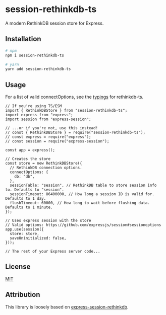 # session-rethinkdb-ts

A modern RethinkDB session store for Express.

## Installation

```sh
# npm
npm i session-rethinkdb-ts

# yarn
yarn add session-rethinkdb-ts
```

## Usage

For a list of valid connectOptions, see the [typings][options] for rethinkdb-ts.

```TS
// If you're using TS/ESM
import { RethinkDBStore } from "session-rethinkdb-ts";
import express from "express";
import session from "express-session";

// ...or if you're not, use this instead!
// const { RethinkDBStore } = require("session-rethinkdb-ts");
// const express = require("express");
// const session = require("express-session");

const app = express();

// Creates the store
const store = new RethinkDBStore({
  // RethinkDB connection options.
  connectOptions: {
    db: "db",
  },
  sessionTable: "session", // RethinkDB table to store session info to. Defaults to "session".
  sessionTimeout: 86400000, // How long a session ID is valid for. Defaults to 1 day.
  flushTimeout: 60000, // How long to wait before flushing data. Defaults to 1 minute.
});

// Uses express session with the store
// Valid options: https://github.com/expressjs/session#sessionoptions
app.use(session({
  store: store,
  saveUninitialized: false,
}));

// The rest of your Express server code...
```

## License

[MIT][mit]

## Attribution

This library is loosely based on [express-session-rethinkdb][express-session-rethinkdb].

[mit]: "LICENSE" "Licensed under the MIT License."
[express-session-rethinkdb]: https://github.com/armenfilipetyan/express-session-rethinkdb "Express-Session-RethinkDB on GitHub."
[options]: https://github.com/rethinkdb/rethinkdb-ts/blob/de4c51a53f8bc50c2784f302a831938e3e4cfd1a/src/types.ts#L41 "RethinkDB Connect Options"
